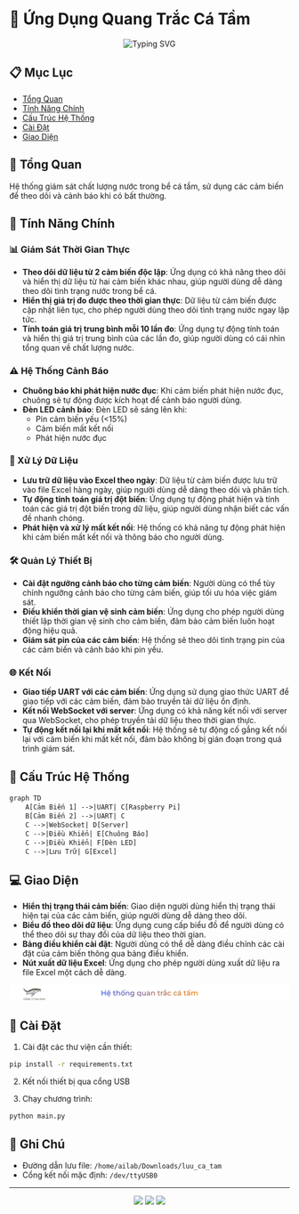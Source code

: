 # 🎣 Ứng Dụng Quang Trắc Cá Tầm

<div align="center">
  <img src="https://readme-typing-svg.herokuapp.com?font=Fira+Code&weight=500&size=40&pause=1000&color=F7AA36&center=true&vCenter=true&width=600&lines=H%E1%BB%87+Th%E1%BB%91ng+Quang+Tr%E1%BA%AFc+C%C3%A1+%F0%9F%90%9F" alt="Typing SVG" />
</div>

## 📋 Mục Lục
- [Tổng Quan](#-tổng-quan)
- [Tính Năng Chính](#-tính-năng-chính)
- [Cấu Trúc Hệ Thống](#-cấu-trúc-hệ-thống)
- [Cài Đặt](#-cài-đặt)
- [Giao Diện](#-giao-diện)

## 🌟 Tổng Quan
Hệ thống giám sát chất lượng nước trong bể cá tầm, sử dụng các cảm biến để theo dõi và cảnh báo khi có bất thường.

## 🚀 Tính Năng Chính

### 📊 Giám Sát Thời Gian Thực
- **Theo dõi dữ liệu từ 2 cảm biến độc lập**: Ứng dụng có khả năng theo dõi và hiển thị dữ liệu từ hai cảm biến khác nhau, giúp người dùng dễ dàng theo dõi tình trạng nước trong bể cá.
- **Hiển thị giá trị đo được theo thời gian thực**: Dữ liệu từ cảm biến được cập nhật liên tục, cho phép người dùng theo dõi tình trạng nước ngay lập tức.
- **Tính toán giá trị trung bình mỗi 10 lần đo**: Ứng dụng tự động tính toán và hiển thị giá trị trung bình của các lần đo, giúp người dùng có cái nhìn tổng quan về chất lượng nước.

### ⚠️ Hệ Thống Cảnh Báo
- **Chuông báo khi phát hiện nước đục**: Khi cảm biến phát hiện nước đục, chuông sẽ tự động được kích hoạt để cảnh báo người dùng.
- **Đèn LED cảnh báo**: Đèn LED sẽ sáng lên khi:
  - Pin cảm biến yếu (<15%)
  - Cảm biến mất kết nối
  - Phát hiện nước đục

### 🔄 Xử Lý Dữ Liệu
- **Lưu trữ dữ liệu vào Excel theo ngày**: Dữ liệu từ cảm biến được lưu trữ vào file Excel hàng ngày, giúp người dùng dễ dàng theo dõi và phân tích.
- **Tự động tính toán giá trị đột biến**: Ứng dụng tự động phát hiện và tính toán các giá trị đột biến trong dữ liệu, giúp người dùng nhận biết các vấn đề nhanh chóng.
- **Phát hiện và xử lý mất kết nối**: Hệ thống có khả năng tự động phát hiện khi cảm biến mất kết nối và thông báo cho người dùng.

### 🛠️ Quản Lý Thiết Bị
- **Cài đặt ngưỡng cảnh báo cho từng cảm biến**: Người dùng có thể tùy chỉnh ngưỡng cảnh báo cho từng cảm biến, giúp tối ưu hóa việc giám sát.
- **Điều khiển thời gian vệ sinh cảm biến**: Ứng dụng cho phép người dùng thiết lập thời gian vệ sinh cho cảm biến, đảm bảo cảm biến luôn hoạt động hiệu quả.
- **Giám sát pin của các cảm biến**: Hệ thống sẽ theo dõi tình trạng pin của các cảm biến và cảnh báo khi pin yếu.

### 🌐 Kết Nối
- **Giao tiếp UART với các cảm biến**: Ứng dụng sử dụng giao thức UART để giao tiếp với các cảm biến, đảm bảo truyền tải dữ liệu ổn định.
- **Kết nối WebSocket với server**: Ứng dụng có khả năng kết nối với server qua WebSocket, cho phép truyền tải dữ liệu theo thời gian thực.
- **Tự động kết nối lại khi mất kết nối**: Hệ thống sẽ tự động cố gắng kết nối lại với cảm biến khi mất kết nối, đảm bảo không bị gián đoạn trong quá trình giám sát.

## 🔧 Cấu Trúc Hệ Thống

```mermaid
graph TD
    A[Cảm Biến 1] -->|UART| C[Raspberry Pi]
    B[Cảm Biến 2] -->|UART| C
    C -->|WebSocket| D[Server]
    C -->|Điều Khiển| E[Chuông Báo]
    C -->|Điều Khiển| F[Đèn LED]
    C -->|Lưu Trữ| G[Excel]

```

## 💻 Giao Diện
- **Hiển thị trạng thái cảm biến**: Giao diện người dùng hiển thị trạng thái hiện tại của các cảm biến, giúp người dùng dễ dàng theo dõi.
- **Biểu đồ theo dõi dữ liệu**: Ứng dụng cung cấp biểu đồ để người dùng có thể theo dõi sự thay đổi của dữ liệu theo thời gian.
- **Bảng điều khiển cài đặt**: Người dùng có thể dễ dàng điều chỉnh các cài đặt của cảm biến thông qua bảng điều khiển.
- **Nút xuất dữ liệu Excel**: Ứng dụng cho phép người dùng xuất dữ liệu ra file Excel một cách dễ dàng.

<div align="center">
  <img src="assets/header.png" alt="Header" width="800"/>
</div>

## 🔌 Cài Đặt
1. Cài đặt các thư viện cần thiết:

```bash
pip install -r requirements.txt
```

2. Kết nối thiết bị qua cổng USB

3. Chạy chương trình:
```bash
python main.py
```

## 📝 Ghi Chú
- Đường dẫn lưu file: `/home/ailab/Downloads/luu_ca_tam`
- Cổng kết nối mặc định: `/dev/ttyUSB0`


---
<div align="center">
  <img src="https://img.shields.io/badge/Python-3776AB?style=for-the-badge&logo=python&logoColor=white"/>
  <img src="https://img.shields.io/badge/Raspberry%20Pi-A22846?style=for-the-badge&logo=Raspberry%20Pi&logoColor=white"/>
  <img src="https://img.shields.io/badge/Excel-217346?style=for-the-badge&logo=microsoft-excel&logoColor=white"/>
</div>
